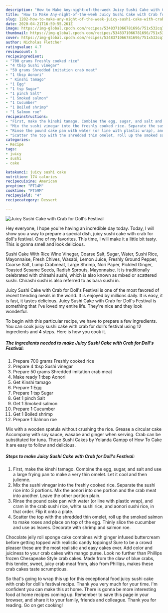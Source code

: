 ```yaml
---
description: "How to Make Any-night-of-the-week Juicy Sushi Cake with Crab for Doll&amp;#39;s Festival"
title: "How to Make Any-night-of-the-week Juicy Sushi Cake with Crab for Doll&amp;#39;s Festival"
slug: 1202-how-to-make-any-night-of-the-week-juicy-sushi-cake-with-crab-for-doll-and-39-s-festival
date: 2020-04-21T16:59:55.261Z
image: https://img-global.cpcdn.com/recipes/5348371066781696/751x532cq70/juicy-sushi-cake-with-crab-for-dolls-festival-recipe-main-photo.jpg
thumbnail: https://img-global.cpcdn.com/recipes/5348371066781696/751x532cq70/juicy-sushi-cake-with-crab-for-dolls-festival-recipe-main-photo.jpg
cover: https://img-global.cpcdn.com/recipes/5348371066781696/751x532cq70/juicy-sushi-cake-with-crab-for-dolls-festival-recipe-main-photo.jpg
author: Nicholas Fletcher
ratingvalue: 4.7
reviewcount: 5
recipeingredient:
- "700 grams Freshly cooked rice"
- "4 tbsp Sushi vinegar"
- "50 grams Shredded imitation crab meat"
- "1 tbsp Aonori"
- " Kinshi tamago"
- "1 Egg"
- "1 tsp Sugar"
- "1 pinch Salt"
- "1 Smoked salmon"
- "1 Cucumber"
- "1 Boiled shrimp"
- "1 Salmon roe"
recipeinstructions:
- "First, make the kinshi tamago. Combine the egg, sugar, and salt and use a large frying pan to make a very thin omelet. Let it cool and then julienne."
- "Mix the sushi vinegar into the freshly cooked rice. Separate the sushi rice into 3 portions. Mix the aonori into one portion and the crab meat into another. Leave the other portion plain."
- "Rinse the pound cake pan with water (or line with plastic wrap), and cram in the crab sushi rice, white sushi rice, and aonori sushi rice, in that order. Flip it onto a plate."
- "Scatter the top with the shredded thin omelet, roll up the smoked salmon to make roses and place on top of the egg. Thinly slice the cucumber and use as leaves. Decorate with shrimp and salmon roe."
categories:
- Recipe
tags:
- juicy
- sushi
- cake

katakunci: juicy sushi cake 
nutrition: 174 calories
recipecuisine: American
preptime: "PT14M"
cooktime: "PT59M"
recipeyield: "4"
recipecategory: Dessert

---
```



![Juicy Sushi Cake with Crab for Doll&#39;s Festival](https://img-global.cpcdn.com/recipes/5348371066781696/751x532cq70/juicy-sushi-cake-with-crab-for-dolls-festival-recipe-main-photo.jpg)

Hey everyone, I hope you're having an incredible day today. Today, I will show you a way to prepare a special dish, juicy sushi cake with crab for doll&#39;s festival. One of my favorites. This time, I will make it a little bit tasty. This is gonna smell and look delicious.

Sushi Cake With Rice Wine Vinegar, Coarse Salt, Sugar, Water, Sushi Rice, Mayonnaise, Fresh Chives, Wasabi, Lemon Juice, Freshly Ground Pepper, Coarse Salt, Lump Crabmeat, Large Shrimp, Nori Paper, Pickled Ginger, Toasted Sesame Seeds, Radish Sprouts, Mayonnaise. It is traditionally celebrated with chirashi sushi, which is also known as mixed or scattered sushi. Chirashi sushi is also referred to as bara sushi in.

Juicy Sushi Cake with Crab for Doll&#39;s Festival is one of the most favored of recent trending meals in the world. It is enjoyed by millions daily. It is easy, it is fast, it tastes delicious. Juicy Sushi Cake with Crab for Doll&#39;s Festival is something that I've loved my entire life. They're nice and they look wonderful.


To begin with this particular recipe, we have to prepare a few ingredients. You can cook juicy sushi cake with crab for doll&#39;s festival using 12 ingredients and 4 steps. Here is how you cook it.

<!--inarticleads1-->

##### The ingredients needed to make Juicy Sushi Cake with Crab for Doll&#39;s Festival:

1. Prepare 700 grams Freshly cooked rice
1. Prepare 4 tbsp Sushi vinegar
1. Prepare 50 grams Shredded imitation crab meat
1. Make ready 1 tbsp Aonori
1. Get  Kinshi tamago
1. Prepare 1 Egg
1. Prepare 1 tsp Sugar
1. Get 1 pinch Salt
1. Get 1 Smoked salmon
1. Prepare 1 Cucumber
1. Get 1 Boiled shrimp
1. Prepare 1 Salmon roe


Mix with a wooden spatula without crushing the rice. Grease a circular cake Accompany with soy sauce, wasabe and ginger when serving. Crab can be substituted for tuna. These Sushi Cakes by Yolanda Gampp of How To Cake It are easy to follow and delicious. 

<!--inarticleads2-->

##### Steps to make Juicy Sushi Cake with Crab for Doll&#39;s Festival:

1. First, make the kinshi tamago. Combine the egg, sugar, and salt and use a large frying pan to make a very thin omelet. Let it cool and then julienne.
1. Mix the sushi vinegar into the freshly cooked rice. Separate the sushi rice into 3 portions. Mix the aonori into one portion and the crab meat into another. Leave the other portion plain.
1. Rinse the pound cake pan with water (or line with plastic wrap), and cram in the crab sushi rice, white sushi rice, and aonori sushi rice, in that order. Flip it onto a plate.
1. Scatter the top with the shredded thin omelet, roll up the smoked salmon to make roses and place on top of the egg. Thinly slice the cucumber and use as leaves. Decorate with shrimp and salmon roe.


Chocolate jelly roll sponge cake combines with ginger infused buttercream before getting topped with realistic candy toppings! Sure to be a crowd pleaser these are the most realistic and easy cakes ever. Add color and juiciness to your crab cakes with mango puree. Look no further than Phillips frozen Chesapeake Style crab cakes. Made from the claw of blue crabs, this tender, sweet, juicy crab meat from, also from Phillips, makes these crab cakes taste scrumptious. 

So that's going to wrap this up for this exceptional food juicy sushi cake with crab for doll&#39;s festival recipe. Thank you very much for your time. I'm confident you can make this at home. There is gonna be more interesting food at home recipes coming up. Remember to save this page in your browser, and share it to your family, friends and colleague. Thank you for reading. Go on get cooking!
